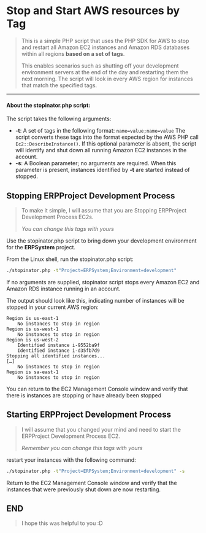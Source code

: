 # Stop and Start AWS resources by Tag
 

> This is a simple PHP script that uses the PHP SDK for AWS to stop and restart all Amazon EC2 instances and Amazon RDS databases within all regions **based on a set of tags**.
> 
> This enables scenarios such as shutting off your development environment servers at the end of the day and restarting them the next morning. 
> The script will look in every AWS region for instances that match the specified tags.

  
------------
#### About  the stopinator.php script:

The script takes the following arguments:

-   **-t**: A set of tags in the following format: `name=value;name=value` The script converts these tags into the format expected by the AWS PHP call `Ec2::DescribeInstance()`. If this optional parameter is absent, the script will identify and shut down all running Amazon EC2 instances in the account.
-   **-s**: A Boolean parameter; no arguments are required. When this parameter is present, instances identified by **-t** are started instead of stopped.
  


## Stopping  ERPProject Development Process
> To make it simple, I will assume that you are Stopping ERPProject Development Process EC2s.
> 
> *You can change this tags with yours*

Use the stopinator.php script to bring down your development environment for the **ERPSystem** project.

From the Linux shell, run the stopinator.php script:

```bash 
./stopinator.php -t"Project=ERPSystem;Environment=development"
```
If no arguments are supplied, stopinator script stops every Amazon EC2 and Amazon RDS instance running in an account.

The output should look like this, indicating number of instances will be stopped in your current AWS region:
```shell
Region is us-east-1 
	No instances to stop in region 
Region is us-west-1 
	No instances to stop in region 
Region is us-west-2 
	Identified instance i-9552ba9f 
	Identified instance i-d35fb7d9 
Stopping all identified instances... 
[…] 	
	No instances to stop in region 
Region is sa-east-1 
	No instances to stop in region
```
You can return to the EC2 Management Console window and verify that there is instances are stopping or have already been stopped


## Starting  ERPProject Development Process
>  I will assume that you changed your mind and need to start the ERPProject Development Process EC2.
> 
> *Remember you can change this tags with yours*

restart your instances with the following command:
```bash 
./stopinator.php -t"Project=ERPSystem;Environment=development" -s
```
  
Return to the EC2 Management Console window and verify that the instances that were previously shut down are now restarting.


 

## END
> I hope this was helpful to you :D

  
